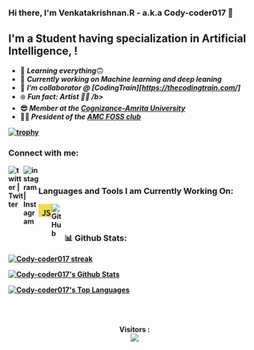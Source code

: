 
### Hi there, I'm Venkatakrishnan.R - a.k.a <b>Cody-coder017</b> 👋

## I'm a Student having specialization in Artificial Intelligence, !

- 🔅 <i><b>Learning everything</b></i>🙃
- 🔮 <i><b>Currently working on Machine learning and deep leaning </b></i>
- 📰 <i><b>I’m collaborator @ [CodingTrain][https://thecodingtrain.com/]</b></i>
- ❄️ <i><b>Fun fact: Artist 🧑‍🎨 /b></i>
- 😎 <i><b>Member at the [Cognizance-Amrita University][cognizance]  </b></i>
- 👨‍💼 <i><b>President of the [AMC FOSS club][AMC FOSS]   </b></i>


 [![trophy](https://github-profile-trophy.vercel.app/?username=Cody-coder017&no-bg=true&theme=buddhism&rank=S,AAA)](https://github.com/ryo-ma/github-profile-trophy)
 

    
### Connect with me:



[<img align="left" alt="twitter | Twitter" width="30px" src="https://image.flaticon.com/icons/png/512/733/733579.png" />][twitter]
[<img align="left" alt="instagram | Instagram" width="30px" src="https://image.flaticon.com/icons/png/512/2111/2111463.png" />][instagram]


<br />

### Languages and Tools I am Currently Working On:


<img align="left" alt="JavaScript" width="26px" src="https://raw.githubusercontent.com/github/explore/80688e429a7d4ef2fca1e82350fe8e3517d3494d/topics/javascript/javascript.png" />
<img align="left" alt="GitHub" width="26px" src="https://image.flaticon.com/icons/png/512/270/270798.png" />
<br />
<br />

### 📊 Github Stats:
<p align="left">
    <a href="https://github.com/Cody-coder017/github-readme-streak-stats">
        <img title="" alt="Cody-coder017 streak" src="https://github-readme-streak-stats.herokuapp.com?user=Cody-coder017&theme=neon-dark&hide_border=false&border=DD0404&ring=00DDCD&background=000000&stroke=00DDFA&fire=DD09DC&currStreakNum=DD0208"/>
    </a>
</p>
<p align="left">
     <a href="https://github.com/Cody-coder017/github-readme-stats"><img alt="Cody-coder017's Github Stats" src="https://github-readme-stats.vercel.app/api?username=Cody-coder017&show_icons=true&count_private=true&theme=react&hide_border=true&bg_color=0D0101" /></a>
</p>
<p align="left">
    <a href="https://github.com/Cody-coder017/github-readme-stats"><img alt="Cody-coder017's Top Languages" src=https://github-readme-stats.vercel.app/api/top-langs/?username=Cody-coder017&langs_count=5&theme=midnight-purple&hide_border=true&ring=00DDCD&background=000000&stroke=00DDFA&fire=DD09DC&currStreakNum=DD0208 /></a>

<p>

<br />
<br />
 

<p align="center"> 
  Visitors :<br>
  <img src="https://profile-counter.glitch.me/Cody-coder017/count.svg" />
</p>
<p>

[twitter]: https://twitter.com/Cody_coder017
[cognizance]: https://github.com/cognizance-amrita
[instagram]: https://www.instagram.com/_venkat.mr.vk_/
 [AMC FOSS]: https://amcfoss.wixsite.com/home/



<!---
Cody-coder017/Cody-coder017 is a ✨ special ✨ repository because its `README.md` (this file) appears on your GitHub profile.
You can click the Preview link to take a look at your changes.
--->
